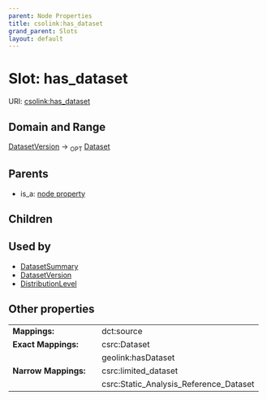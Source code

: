 ```yaml
---
parent: Node Properties
title: csolink:has_dataset
grand_parent: Slots
layout: default
---
```


# Slot: has_dataset




URI: [csolink:has_dataset](https://w3id.org/csolink/vocab/has_dataset)

## Domain and Range

[DatasetVersion](DatasetVersion.md) ->  <sub>OPT</sub> [Dataset](Dataset.md)

## Parents

 *  is_a: [node property](node_property.md)

## Children


## Used by

 * [DatasetSummary](DatasetSummary.md)
 * [DatasetVersion](DatasetVersion.md)
 * [DistributionLevel](DistributionLevel.md)

## Other properties

|  |  |  |
| --- | --- | --- |
| **Mappings:** | | dct:source |
| **Exact Mappings:** | | csrc:Dataset |
|  | | geolink:hasDataset |
| **Narrow Mappings:** | | csrc:limited_dataset |
|  | | csrc:Static_Analysis_Reference_Dataset |

